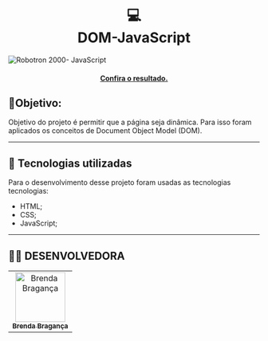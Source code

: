 <h1 align=center>
  💻<br> DOM-JavaScript
  </h1>
  
  ![Robotron 2000- JavaScript](https://user-images.githubusercontent.com/100091048/235757079-052d0509-a01c-4ae8-a2e0-e00a9fdbb7d7.png)
  
 <h4 align=center><a href=https://brendabraganca.github.io/DOM-JavaScript/>Confira o resultado.</a></h4>
 
 ## 📌Objetivo:
Objetivo do projeto é permitir que a página seja dinâmica. Para isso foram aplicados os conceitos de Document Object Model (DOM).

---
## 💼 Tecnologias utilizadas

Para o desenvolvimento desse projeto foram usadas as tecnologias tecnologias:

- HTML;
- CSS;
- JavaScript;

---
<h2>👩🏽 DESENVOLVEDORA</h2>

<table>
  <tr>
    <td align="center">
      <a href="https://github.com/BrendaBraganca">
        <img src="https://github.com/account" width="100px;" alt="Brenda Bragança"/><br>
        <sub>
          <b>Brenda Bragança</b>
        </sub>
      </a>
    </td>
  </tr>
</table>

